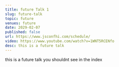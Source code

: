 ```yaml
---
title: future Talk 1
slug: future-talk
topic: future
venues: future
date: 2029-02-07
published: false
url: https://www.jsconfhi.com/schedule/
video: https://www.youtube.com/watch?v=1WNT5RCENfo
desc: this is a future talk
---
```


this is a future talk you shouldnt see in the index
